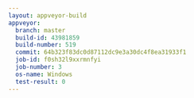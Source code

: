 ```yaml
---
layout: appveyor-build
appveyor:
  branch: master
  build-id: 43981859
  build-number: 519
  commit: 64b323f83dc0d87112dc9e3a30dc4f8ea31933f1
  job-id: f0sh32l9xxrmnfyi
  job-number: 3
  os-name: Windows
  test-result: 0
---
```

